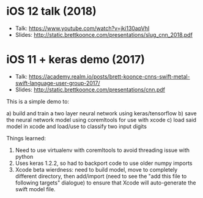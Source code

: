 iOS 12 talk (2018)
===========================

  - Talk:  https://www.youtube.com/watch?v=jki130apVhI
  - Slides:  http://static.brettkoonce.com/presentations/slug_cnn_2018.pdf


iOS 11 + keras demo (2017)
===========================

  - Talk:  https://academy.realm.io/posts/brett-koonce-cnns-swift-metal-swift-language-user-group-2017/
  - Slides:  http://static.brettkoonce.com/presentations/cnn.pdf

This is a simple demo to:

a) build and train a two layer neural network using keras/tensorflow
b) save the neural network model using coremltools for use with xcode
c) load said model in xcode and load/use to classify two input digits

Things learned:
1) Need to use virtualenv with coremltools to avoid threading issue with python
2) Uses keras 1.2.2, so had to backport code to use older numpy imports 
3) Xcode beta wierdness: need to build model, move to completely different directory, then add/import (need to see the "add this file to following targets" dialogue) to ensure that Xcode will auto-generate the swift model file.

